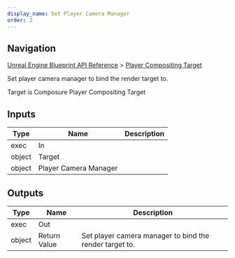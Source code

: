```yaml
---
display_name: Set Player Camera Manager
order: 2
---
```

## Navigation

[Unreal Engine Blueprint API Reference](https://dev.epicgames.com/documentation/en-us/unreal-engine/BlueprintAPI) > [Player Compositing Target](https://dev.epicgames.com/documentation/en-us/unreal-engine/BlueprintAPI/PlayerCompositingTarget)

Set player camera manager to bind the render target to.

Target is Composure Player Compositing Target

## Inputs

| Type | Name | Description |
| --- | --- | --- |
| exec | In |  |
| object | Target |  |
| object | Player Camera Manager |  |

## Outputs

| Type | Name | Description |
| --- | --- | --- |
| exec | Out |  |
| object | Return Value | Set player camera manager to bind the render target to. |
